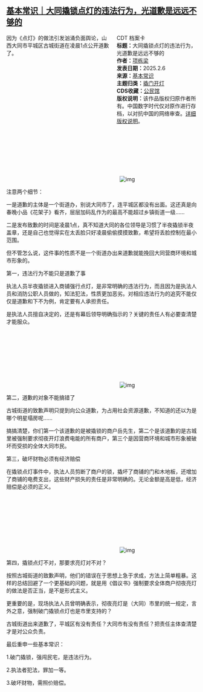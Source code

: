 <!--1738913395000-->
[基本常识｜大同撬锁点灯的违法行为，光道歉是远远不够的](https://chinadigitaltimes.net/chinese/715658.html)
------

<div style="width:42%;float:right;padding-left:20px;"><div class="su-spoiler su-spoiler-style-fancy su-spoiler-icon-chevron-circle" data-scroll-offset="0" data-anchor-in-url="no"><div class="su-spoiler-title" tabindex="0" role="button"><span class="su-spoiler-icon"></span>CDT 档案卡</div><div class="su-spoiler-content su-u-clearfix su-u-trim"><strong>标题：</strong>大同撬锁点灯的违法行为，光道歉是远远不够的<br><strong>作者：</strong><a href="https://chinadigitaltimes.net/space/项栋梁" target="_blank">项栋梁</a><br><strong>发表日期：</strong>2025.2.6<br><strong>来源：</strong><a href="https://archive.ph/pmiFz" target="_blank">基本常识</a><br><strong>主题归类：</strong><a href="https://chinadigitaltimes.net/space/撬门开灯" target="_blank">撬门开灯</a><br><strong>CDS收藏：</strong><a href="https://chinadigitaltimes.net/space/%E5%85%AC%E6%B0%91%E9%A6%86" target="_blank" rel="noopener">公民馆</a><br><strong>版权说明：</strong>该作品版权归原作者所有。中国数字时代仅对原作进行存档，以对抗中国的网络审查。<a href="https://chinadigitaltimes.net/chinese/copyright">详细版权说明</a>。</div></div></div><p>因为《点灯》的做法引发汹涌负面舆论，山西大同市平城区古城街道在凌晨1点公开道歉了。</p><p><img decoding="async" src="data:image/svg+xml,%3Csvg%20xmlns='http://www.w3.org/2000/svg'%20viewBox='0%200%200%200'%3E%3C/svg%3E" alt="img" data-lazy-src="https://chinadigitaltimes.net/chinese/files/2025/02/post-715658-67a5b2b027b82."><noscript><img decoding="async" src="https://chinadigitaltimes.net/chinese/files/2025/02/post-715658-67a5b2b027b82." alt="img"></noscript></p><p>注意两个细节：</p><p>一是道歉的主体是一个街道办，别说大同市了，连平城区都没有出面。这还真是向春晚小品《花架子》看齐，层层加码乱作为的最高不能超过乡镇街道一级……</p><p>二是发布致歉的时间是凌晨1点，真不知道大同的各位领导是习惯了半夜撬锁半夜盖章，还是自己也觉得实在太丢脸只好凌晨偷偷摸摸致歉，希望将丢脸控制在最小范围。</p><p>但不管怎么说，这件事的性质不是一个街道办出来道歉就能挽回大同营商环境和城市形象的。</p><p>第一，违法行为不能只是道歉了事</p><p>执法人员半夜撬锁进入商铺强行点灯，是非常明确的违法行为，而且因为是执法人员和消防公职人员做的，知法犯法，性质更加恶劣。对相应违法行为的追究不能仅仅是道歉和下不为例，肯定要有人承担责任。</p><p>是执法人员擅自决定的，还是有幕后领导明确指示的？关键的责任人有必要查清楚才能服众。</p><p><img decoding="async" src="data:image/svg+xml,%3Csvg%20xmlns='http://www.w3.org/2000/svg'%20viewBox='0%200%200%200'%3E%3C/svg%3E" alt="img" data-lazy-src="https://chinadigitaltimes.net/chinese/files/2025/02/post-715658-67a5b2b1cbef1."><noscript><img decoding="async" src="https://chinadigitaltimes.net/chinese/files/2025/02/post-715658-67a5b2b1cbef1." alt="img"></noscript></p><p>第二，道歉的对象不能搞错了</p><p>古城街道的致歉声明只提到向公众道歉，为占用社会资源道歉，不知道的还以为是哪个明星塌房呢……</p><p>搞搞清楚，你们第一个该道歉的是被撬锁的商户岳先生，第二个是该道歉的是古城里被强制要求彻夜开灯浪费电能的所有商户，第三个是因营商环境和城市形象被破坏而受损的全体大同市民。</p><p>第三，破坏财物必须有经济赔偿</p><p>在撬锁点灯事件中，执法人员剪断了商户的锁，撬坏了商铺的门和木地板，还增加了商铺的电费支出，这些财产损失的责任是非常明确的。无论金额是高是低，经济赔偿是必须的正义。</p><p><img decoding="async" src="data:image/svg+xml,%3Csvg%20xmlns='http://www.w3.org/2000/svg'%20viewBox='0%200%200%200'%3E%3C/svg%3E" alt="img" data-lazy-src="https://chinadigitaltimes.net/chinese/files/2025/02/post-715658-67a5b2b3c8dfe."><noscript><img decoding="async" src="https://chinadigitaltimes.net/chinese/files/2025/02/post-715658-67a5b2b3c8dfe." alt="img"></noscript></p><p>第四，撬锁点灯不对，那要求亮灯对不对？</p><p>按照古城街道的致歉声明，他们的错误在于思想上急于求成，方法上简单粗暴。这样的总结回避了一个更基础的问题，就是用《倡议书》强制要求全体商户彻夜亮灯的做法是否正当，是不是形式主义。</p><p>更重要的是，现场执法人员曾明确表示，彻夜亮灯是（大同）市里的统一规定，言外之意，强制破门撬锁点灯也是市里支持的？</p><p>古城街道出来道歉了，平城区有没有责任？大同市有没有责任？把责任主体查清楚才是对公众负责。</p><p>最后重申一些基本常识：</p><p>1.破门撬锁，强闯民宅，是违法行为。</p><p>2.执法者犯法，罪加一等。</p><p>3.破坏财物，需照价赔偿。</p><div class="addtoany_share_save_container addtoany_content addtoany_content_bottom"><div class="a2a_kit a2a_kit_size_32 addtoany_list" data-a2a-url="https://chinadigitaltimes.net/chinese/715658.html" data-a2a-title="基本常识｜大同撬锁点灯的违法行为，光道歉是远远不够的"><a class="a2a_button_facebook" href="https://www.addtoany.com/add_to/facebook?linkurl=https%3A%2F%2Fchinadigitaltimes.net%2Fchinese%2F715658.html&amp;linkname=%E5%9F%BA%E6%9C%AC%E5%B8%B8%E8%AF%86%EF%BD%9C%E5%A4%A7%E5%90%8C%E6%92%AC%E9%94%81%E7%82%B9%E7%81%AF%E7%9A%84%E8%BF%9D%E6%B3%95%E8%A1%8C%E4%B8%BA%EF%BC%8C%E5%85%89%E9%81%93%E6%AD%89%E6%98%AF%E8%BF%9C%E8%BF%9C%E4%B8%8D%E5%A4%9F%E7%9A%84" title="Facebook" rel="nofollow noopener" target="_blank"></a><a class="a2a_button_twitter" href="https://www.addtoany.com/add_to/twitter?linkurl=https%3A%2F%2Fchinadigitaltimes.net%2Fchinese%2F715658.html&amp;linkname=%E5%9F%BA%E6%9C%AC%E5%B8%B8%E8%AF%86%EF%BD%9C%E5%A4%A7%E5%90%8C%E6%92%AC%E9%94%81%E7%82%B9%E7%81%AF%E7%9A%84%E8%BF%9D%E6%B3%95%E8%A1%8C%E4%B8%BA%EF%BC%8C%E5%85%89%E9%81%93%E6%AD%89%E6%98%AF%E8%BF%9C%E8%BF%9C%E4%B8%8D%E5%A4%9F%E7%9A%84" title="Twitter" rel="nofollow noopener" target="_blank"></a><a class="a2a_button_telegram" href="https://www.addtoany.com/add_to/telegram?linkurl=https%3A%2F%2Fchinadigitaltimes.net%2Fchinese%2F715658.html&amp;linkname=%E5%9F%BA%E6%9C%AC%E5%B8%B8%E8%AF%86%EF%BD%9C%E5%A4%A7%E5%90%8C%E6%92%AC%E9%94%81%E7%82%B9%E7%81%AF%E7%9A%84%E8%BF%9D%E6%B3%95%E8%A1%8C%E4%B8%BA%EF%BC%8C%E5%85%89%E9%81%93%E6%AD%89%E6%98%AF%E8%BF%9C%E8%BF%9C%E4%B8%8D%E5%A4%9F%E7%9A%84" title="Telegram" rel="nofollow noopener" target="_blank"></a><a class="a2a_button_reddit" href="https://www.addtoany.com/add_to/reddit?linkurl=https%3A%2F%2Fchinadigitaltimes.net%2Fchinese%2F715658.html&amp;linkname=%E5%9F%BA%E6%9C%AC%E5%B8%B8%E8%AF%86%EF%BD%9C%E5%A4%A7%E5%90%8C%E6%92%AC%E9%94%81%E7%82%B9%E7%81%AF%E7%9A%84%E8%BF%9D%E6%B3%95%E8%A1%8C%E4%B8%BA%EF%BC%8C%E5%85%89%E9%81%93%E6%AD%89%E6%98%AF%E8%BF%9C%E8%BF%9C%E4%B8%8D%E5%A4%9F%E7%9A%84" title="Reddit" rel="nofollow noopener" target="_blank"></a><a class="a2a_button_whatsapp" href="https://www.addtoany.com/add_to/whatsapp?linkurl=https%3A%2F%2Fchinadigitaltimes.net%2Fchinese%2F715658.html&amp;linkname=%E5%9F%BA%E6%9C%AC%E5%B8%B8%E8%AF%86%EF%BD%9C%E5%A4%A7%E5%90%8C%E6%92%AC%E9%94%81%E7%82%B9%E7%81%AF%E7%9A%84%E8%BF%9D%E6%B3%95%E8%A1%8C%E4%B8%BA%EF%BC%8C%E5%85%89%E9%81%93%E6%AD%89%E6%98%AF%E8%BF%9C%E8%BF%9C%E4%B8%8D%E5%A4%9F%E7%9A%84" title="WhatsApp" rel="nofollow noopener" target="_blank"></a><a class="a2a_button_email" href="https://www.addtoany.com/add_to/email?linkurl=https%3A%2F%2Fchinadigitaltimes.net%2Fchinese%2F715658.html&amp;linkname=%E5%9F%BA%E6%9C%AC%E5%B8%B8%E8%AF%86%EF%BD%9C%E5%A4%A7%E5%90%8C%E6%92%AC%E9%94%81%E7%82%B9%E7%81%AF%E7%9A%84%E8%BF%9D%E6%B3%95%E8%A1%8C%E4%B8%BA%EF%BC%8C%E5%85%89%E9%81%93%E6%AD%89%E6%98%AF%E8%BF%9C%E8%BF%9C%E4%B8%8D%E5%A4%9F%E7%9A%84" title="Email" rel="nofollow noopener" target="_blank"></a><a class="a2a_button_copy_link" href="https://www.addtoany.com/add_to/copy_link?linkurl=https%3A%2F%2Fchinadigitaltimes.net%2Fchinese%2F715658.html&amp;linkname=%E5%9F%BA%E6%9C%AC%E5%B8%B8%E8%AF%86%EF%BD%9C%E5%A4%A7%E5%90%8C%E6%92%AC%E9%94%81%E7%82%B9%E7%81%AF%E7%9A%84%E8%BF%9D%E6%B3%95%E8%A1%8C%E4%B8%BA%EF%BC%8C%E5%85%89%E9%81%93%E6%AD%89%E6%98%AF%E8%BF%9C%E8%BF%9C%E4%B8%8D%E5%A4%9F%E7%9A%84" title="Copy Link" rel="nofollow noopener" target="_blank"></a><a class="a2a_dd addtoany_share_save addtoany_share" href="https://www.addtoany.com/share"></a></div></div>
